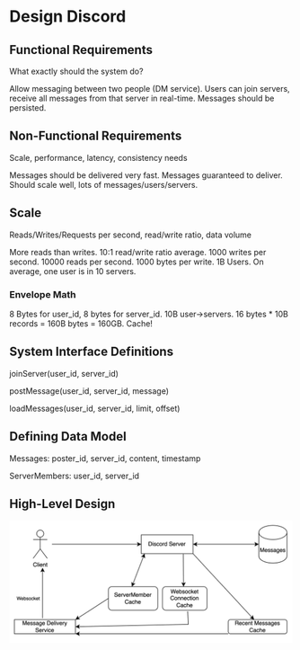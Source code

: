 # Design Discord

## Functional Requirements
What exactly should the system do?

Allow messaging between two people (DM service).
Users can join servers, receive all messages from that server in real-time. Messages should be persisted.

## Non-Functional Requirements
Scale, performance, latency, consistency needs

Messages should be delivered very fast. Messages guaranteed to deliver. Should scale well, lots of messages/users/servers.

## Scale
Reads/Writes/Requests per second, read/write ratio, data volume

More reads than writes. 10:1 read/write ratio average. 1000 writes per second. 10000 reads per second. 1000 bytes per write. 1B Users. On average, one user is in 10 servers.

### Envelope Math
8 Bytes for user_id, 8 bytes for server_id. 10B user->servers. 16 bytes * 10B records = 160B bytes = 160GB. Cache!

## System Interface Definitions
joinServer(user_id, server_id)

postMessage(user_id, server_id, message)

loadMessages(user_id, server_id, limit, offset)

## Defining Data Model
Messages: poster_id, server_id, content, timestamp

ServerMembers: user_id, server_id

## High-Level Design
![Discord High-Level](../images/problems/discord.png)